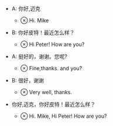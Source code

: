 
- A: 你好,迈克
    - <span class="switch">&otimes;</span> <span class="en">Hi. Mike</span>

- B: 你好皮特！最近怎么样？
    - <span class="switch">&otimes;</span> <span class="en">Hi Peter! How are you?</span>

- A: 挺好的，谢谢。您呢?
    - <span class="switch">&otimes;</span> <span class="en">Fine,thanks. and you?</span>

- B: 很好，谢谢
    - <span class="switch">&otimes;</span> <span class="en">Very well, thanks.</span>

- 你好,迈克，你好皮特！最近怎么样？
    - <span class="switch">&otimes;</span> <span class="en">Hi. Mike, Hi Peter! How are you?</span>

<script>
$('span.switch').on( 'click', function() {
    var that = $(this).next('span');
    if ( that.is(":visible") ) {
        that.hide();
    } else {
        that.show();
    }
} );
$('span.en').each( function(i, e) {
   $(this).hide();
} );
</script>
